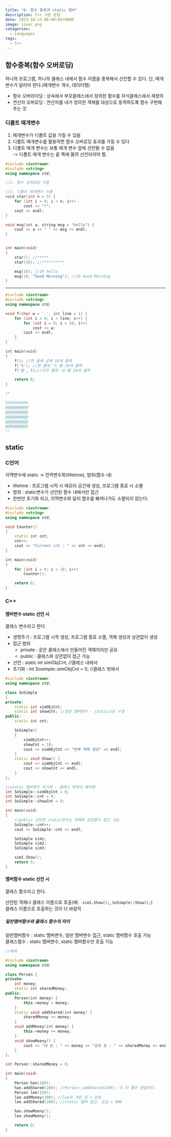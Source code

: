 ```yaml
---
title: "6. 함수 중복과 static 멤버"
description: C++ 기본 문법
date: 2023-10-23 00:00:03+0000
image: cover.png
categories:
  - Languages
tags:
  - C++
---
```


## 함수중복(함수 오버로딩)

하나의 프로그램, 하나의 클래스 내에서 함수 이름을 중복해서 선언할 수 있다. 단, 매개변수가 달라야 한다.(매개변수 개수, 데이터형)

- 함수 오버라이딩 : 상속에서 부모클래스에서 정의한 함수를 자식클래스에서 재정의
- 연산자 오버로딩 : 연산자를 내가 정의한 객체를 대상으로 동작하도록 함수 구현해 주는 것

### 디폴트 매개변수

1.  매개변수가 디폴트 값을 가질 수 있음
2.  디폴트 매개변수를 활용하면 함수 오버로딩 효과를 가질 수 있다
3.  디폴트 매개 변수는 보통 매개 변수 앞에 선언될 수 없음  
    \-> 디폴트 매개 변수는 끝 쪽에 몰려 선언되어야 함.

```C++
#include <iostream>
#include <string>
using namespace std;

//1. 함수 오버로딩 이용

//2. 디폴트 매개변수 이용
void star(int n = 5) {
	for (int i = 0; i < n; i++)
		cout << "*";
	cout << endl;
}

void msg(int a, string msg = "hello") {
	cout << a << " " << msg << endl;
}


int main(void)
{
	star(); //*****
	star(10); //**********

	msg(10); //10 hello
	msg(10, "Good Morning"); //10 Good Morning
}
```

---

```C++
#include <iostream>
#include <string>
using namespace std;

void f(char w = ' ', int line = 1) {
	for (int i = 0; i < line; i++) {
		for (int i = 0; i < 10; i++)
			cout << w;
		cout << endl;
	}
}

int main(void)
{
	f(); //한 줄에 공백 10개 출력
	f('%'); //한 줄에 '%'를 10개 출력
	f('@', 5);//다섯 줄에 '@'를 10개 출력

	return 0;
}

/*

%%%%%%%%%%
@@@@@@@@@@
@@@@@@@@@@
@@@@@@@@@@
@@@@@@@@@@
@@@@@@@@@@
*/
```

## static

### C언어

지역변수에 static -> 전역변수화(lifetime), 범위(함수 내)

- lifetime : 프로그램 시작 시 메모리 공간에 생성, 프로그램 종료 시 소멸
- 범위 : static변수가 선언된 함수 내에서만 접근
- 한번만 초기화 되고, 지역변수와 달리 함수를 빠져나가도 소멸되지 않는다.

```C++
#include <iostream>
#include <string>
using namespace std;

void Counter()
{
	static int cnt;
	cnt++;
	cout << "Current cnt : " << cnt << endl;
}

int main(void)
{
	for (int i = 0; i < 10; i++)
		Counter();

	return 0;
}
```

### C++

#### 맴버변수 static 선언 시

클래스 변수라고 한다.

- 생명주기 : 프로그램 시작 생성, 프로그램 종료 소멸, 객체 생성과 상관없이 생성
- 접근 범위
  - private : 같은 클래스에서 만들어진 객체끼리만 공유
  - public : 클래스와 상관없이 접근 가능
- 선언 : static int simObjCnt; //클래스 내에서
- 초기화 : int Sosimple::simObjCnt = 0; //클래스 밖에서

```C++
#include <iostream>
using namespace std;

class SoSimple
{
private:
	static int simObjCnt;
	static int showCnt; //일반 멤버변수 - static으로 수정
public:
	static int cnt;

	SoSimple()
	{
		simObjCnt++;
		showCnt = 10;
		cout << simObjCnt << "번째 객체 생성" << endl;
	}
	static void Show() {
		cout << simObjCnt << endl;
		cout << showCnt << endl;
	}
};

//static 멤버변수 초기화 : 클래스 밖에서 해야함.
int SoSimple::simObjCnt = 0;
int SoSimple::cnt = 0;
int SoSimple::showCnt = 0;

int main(void)
{
	//public 선언한 static변수는 객체와 상관없이 접근 가능.
	SoSimple::cnt++;
	cout << SoSimple::cnt << endl;

	SoSimple sim1;
	SoSimple sim2;
	SoSimple sim3;

	sim1.Show();
	return 0;
}
```

#### 멤버함수 static 선언 시

클래스 함수라고 한다.

선언된 객체나 클래스 이름으로 호출(예: ` sim1.Show();`, `SoSimple::Show();`)  
클래스 이름으로 호출하는 것이 더 바람직

##### 일반멤버함수와 클래스 함수의 차이

일반멤버함수 : static 멤버변수, 일반 멤버변수 접근, static 멤버함수 호출 가능  
클래스함수 : static 멤버변수, static 멤버함수만 호출 가능

```C++
//예제

#include <iostream>
using namespace std;

class Person {
private:
	int money;
	static int sharedMoney;
public:
	Person(int money) {
		this->money = money;
	}
	static void addShared(int money) {
		sharedMoney += money;
	}
	void addMoney(int money) {
		this->money += money;
	}
	void showMoeny() {
		cout << "내 돈 : " << money << "공유 돈 : " << sharedMoney << endl;
	}
};

int Person::sharedMoney = 0;

int main(void)
{
	Person han(100);
	han.addShared(200); //Person::addShared(200); 이 더 좋은 방법이다.
	Person lee(150);
	lee.addMoney(200); //lee의 개인 돈 = 350
	lee.addShared(200); //static 멤버 접근, 공금 = 400

	han.showMoeny();
	lee.showMoeny();

	return 0;
}
```
